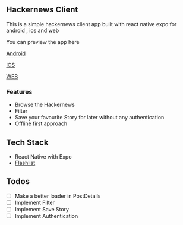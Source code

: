 ## Hackernews Client

This is a simple hackernews client app built with react native expo for android , ios and web

You can preview the app here

[Android]()

[IOS]()

[WEB](https://hnews-hs.vercel.app/)

### Features

- Browse the Hackernews
- Filter
- Save your favourite Story for later without any authentication
- Offline first approach

## Tech Stack

- React Native with Expo
- [Flashlist](https://www.github.com/shopify/flash-list)

## Todos

- [ ] Make a better loader in PostDetails
- [ ] Implement Filter
- [ ] Implement Save Story
- [ ] Implement Authentication
